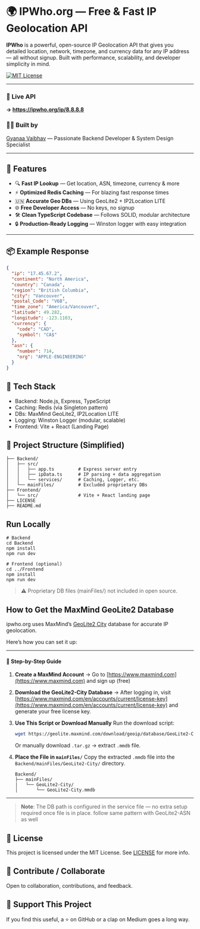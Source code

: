 # 🌍 IPWho.org — Free & Fast IP Geolocation API

**IPWho** is a powerful, open-source IP Geolocation API that gives you detailed location, network, timezone, and currency data for any IP address — all without signup. Built with performance, scalability, and developer simplicity in mind.

[![MIT License](https://img.shields.io/badge/License-MIT-green.svg)](LICENSE)

---

### 🔗 Live API  
**→ https://ipwho.org/ip/8.8.8.8**

### 🧑‍💻 Built by  
[Gyanaa Vaibhav](https://medium.com/@gynanrudr0) — Passionate Backend Developer & System Design Specialist

---

## 🚀 Features

- 🔍 **Fast IP Lookup** — Get location, ASN, timezone, currency & more
- ⚡ **Optimized Redis Caching** — For blazing fast response times
- 🇺🇳 **Accurate Geo DBs** — Using GeoLite2 + IP2Location LITE
- 🌐 **Free Developer Access** — No keys, no signup
- 🛠️ **Clean TypeScript Codebase** — Follows SOLID, modular architecture
- 🔒 **Production-Ready Logging** — Winston logger with easy integration

---

## 📦 Example Response

```json
{
  "ip": "17.45.67.2",
  "continent": "North America",
  "country": "Canada",
  "region": "British Columbia",
  "city": "Vancouver",
  "postal_Code": "V6B",
  "time_zone": "America/Vancouver",
  "latitude": 49.282,
  "longitude": -123.1103,
  "currency": {
    "code": "CAD",
    "symbol": "CA$"
  },
  "asn": {
    "number": 714,
    "org": "APPLE-ENGINEERING"
  }
}
```

## 🧰 Tech Stack
* Backend: Node.js, Express, TypeScript
* Caching: Redis (via Singleton pattern)
* DBs: MaxMind GeoLite2, IP2Location LITE
* Logging: Winston Logger (modular, scalable)
* Frontend: Vite + React (Landing Page)

## 📁 Project Structure (Simplified)
```
├── Backend/
│   ├── src/
│   │   ├── app.ts         # Express server entry
│   │   ├── ipData.ts      # IP parsing + data aggregation
│   │   └── services/      # Caching, Logger, etc.
│   └── mainFiles/         # Excluded proprietary DBs
├── Frontend/
│   └── src/               # Vite + React landing page
├── LICENSE
├── README.md
```

## Run Locally
```
# Backend
cd Backend
npm install
npm run dev

# Frontend (optional)
cd ../Frontend
npm install
npm run dev
```
> ⚠️ Proprietary DB files (mainFiles/) not included in open source.

## How to Get the MaxMind GeoLite2 Database

ipwho.org uses MaxMind’s [GeoLite2 City](https://dev.maxmind.com/geoip/geolite2-free-geolocation-data) database for accurate IP geolocation.

Here’s how you can set it up:

---

#### 🔗 Step-by-Step Guide

1. **Create a MaxMind Account**
   → Go to [https://www.maxmind.com](https://www.maxmind.com) and sign up (free)

2. **Download the GeoLite2-City Database**
   → After logging in, visit
   [https://www.maxmind.com/en/accounts/current/license-key](https://www.maxmind.com/en/accounts/current/license-key)
   and generate your free license key.

3. **Use This Script or Download Manually**
   Run the download script:

   ```bash
   wget https://geolite.maxmind.com/download/geoip/database/GeoLite2-City.tar.gz
   ```

   Or manually download `.tar.gz` → extract `.mmdb` file.

4. **Place the File in `mainFiles/`**
   Copy the extracted `.mmdb` file into the `Backend/mainFiles/GeoLite2-City/` directory.

   ```
   Backend/
   ├── mainFiles/
   |   └── GeoLite2-City/
   │       └── GeoLite2-City.mmdb
   ```

---

> **Note**: The DB path is configured in the service file — no extra setup required once file is in place. follow same pattern with GeoLite2-ASN as well

## 📄 License

This project is licensed under the MIT License. See [LICENSE](./LICENSE) for more info.


## 🤝 Contribute / Collaborate

Open to collaboration, contributions, and feedback.
<!-- Contact: abc@ipwho.org -->


## 🙌 Support This Project

If you find this useful, a ⭐ on GitHub or a clap on Medium goes a long way.
